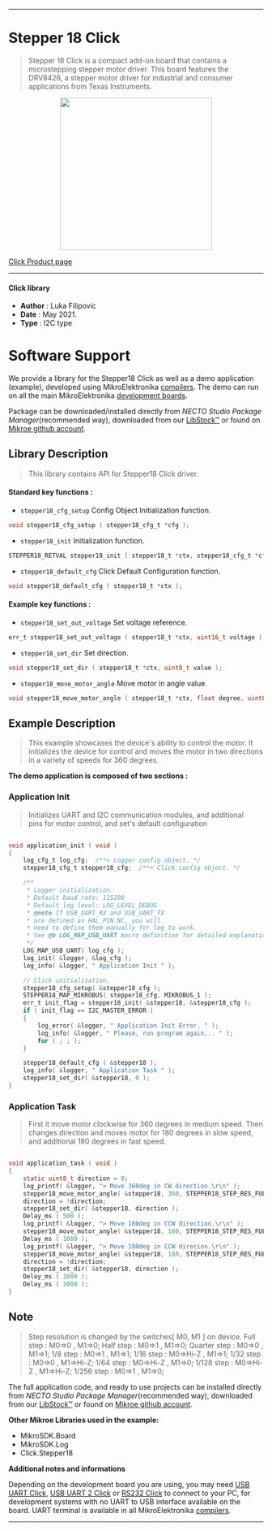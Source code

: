 
---
# Stepper 18 Click

> Stepper 18 Click is a compact add-on board that contains a microstepping stepper motor driver. This board features the DRV8426, a stepper motor driver for industrial and consumer applications from Texas Instruments.

<p align="center">
  <img src="https://download.mikroe.com/images/click_for_ide/stepper_18_click.png" height=300px>
</p>

[Click Product page](https://www.mikroe.com/stepper-18-click)

---


#### Click library

- **Author**        : Luka Filipovic
- **Date**          : May 2021.
- **Type**          : I2C type


# Software Support

We provide a library for the Stepper18 Click
as well as a demo application (example), developed using MikroElektronika
[compilers](https://www.mikroe.com/necto-studio).
The demo can run on all the main MikroElektronika [development boards](https://www.mikroe.com/development-boards).

Package can be downloaded/installed directly from *NECTO Studio Package Manager*(recommended way), downloaded from our [LibStock&trade;](https://libstock.mikroe.com) or found on [Mikroe github account](https://github.com/MikroElektronika/mikrosdk_click_v2/tree/master/clicks).

## Library Description

> This library contains API for Stepper18 Click driver.

#### Standard key functions :

- `stepper18_cfg_setup` Config Object Initialization function.
```c
void stepper18_cfg_setup ( stepper18_cfg_t *cfg );
```

- `stepper18_init` Initialization function.
```c
STEPPER18_RETVAL stepper18_init ( stepper18_t *ctx, stepper18_cfg_t *cfg );
```

- `stepper18_default_cfg` Click Default Configuration function.
```c
void stepper18_default_cfg ( stepper18_t *ctx );
```

#### Example key functions :

- `stepper18_set_out_voltage` Set voltage reference.
```c
err_t stepper18_set_out_voltage ( stepper18_t *ctx, uint16_t voltage );
```

- `stepper18_set_dir` Set direction.
```c
void stepper18_set_dir ( stepper18_t *ctx, uint8_t value );
```

- `stepper18_move_motor_angle` Move motor in angle value.
```c
void stepper18_move_motor_angle ( stepper18_t *ctx, float degree, uint8_t step_res, uint8_t speed );
```

## Example Description

> This example showcases the device's ability to control the motor.
It initializes the device for control and moves the motor in two 
directions in a variety of speeds for 360 degrees.

**The demo application is composed of two sections :**

### Application Init

> Initializes UART and I2C communication modules, and additional  
pins for motor control, and set's default configuration

```c

void application_init ( void ) 
{
    log_cfg_t log_cfg;  /**< Logger config object. */
    stepper18_cfg_t stepper18_cfg;  /**< Click config object. */

    /** 
     * Logger initialization.
     * Default baud rate: 115200
     * Default log level: LOG_LEVEL_DEBUG
     * @note If USB_UART_RX and USB_UART_TX 
     * are defined as HAL_PIN_NC, you will 
     * need to define them manually for log to work. 
     * See @b LOG_MAP_USB_UART macro definition for detailed explanation.
     */
    LOG_MAP_USB_UART( log_cfg );
    log_init( &logger, &log_cfg );
    log_info( &logger, " Application Init " );

    // Click initialization.
    stepper18_cfg_setup( &stepper18_cfg );
    STEPPER18_MAP_MIKROBUS( stepper18_cfg, MIKROBUS_1 );
    err_t init_flag = stepper18_init( &stepper18, &stepper18_cfg );
    if ( init_flag == I2C_MASTER_ERROR ) 
    {
        log_error( &logger, " Application Init Error. " );
        log_info( &logger, " Please, run program again... " );
        for ( ; ; );
    }

    stepper18_default_cfg ( &stepper18 );
    log_info( &logger, " Application Task " );
    stepper18_set_dir( &stepper18, 0 );
}

```

### Application Task

> First it move motor clockwise for 360 degrees in medium speed. 
Then changes direction and moves motor for 180 degrees in slow speed,
and additional 180 degrees in fast speed.

```c

void application_task ( void ) 
{
    static uint8_t direction = 0;
    log_printf( &logger, "> Move 360deg in CW direction.\r\n" );
    stepper18_move_motor_angle( &stepper18, 360, STEPPER18_STEP_RES_FULL, STEPPER18_SPEED_MEDIUM );
    direction = !direction;
    stepper18_set_dir( &stepper18, direction );
    Delay_ms ( 500 );
    log_printf( &logger, "> Move 180deg in CCW direction.\r\n" );
    stepper18_move_motor_angle( &stepper18, 180, STEPPER18_STEP_RES_FULL, STEPPER18_SPEED_SLOW );
    Delay_ms ( 1000 );
    log_printf( &logger, "> Move 180deg in CCW direcion.\r\n" );
    stepper18_move_motor_angle( &stepper18, 180, STEPPER18_STEP_RES_FULL, STEPPER18_SPEED_FAST );
    direction = !direction;
    stepper18_set_dir( &stepper18, direction );
    Delay_ms ( 1000 );
    Delay_ms ( 1000 );
}

```

## Note

> Step resolution is changed by the switches[ M0, M1 ] on device.
Full step    :   M0=>0 ,     M1=>0;
Half step    :   M0=>1 ,     M1=>0;
Quarter step :   M0=>0 ,     M1=>1;
1/8 step     :   M0=>1 ,     M1=>1;
1/16 step    :   M0=>Hi-Z ,  M1=>1;
1/32 step    :   M0=>0 ,     M1=>Hi-Z;
1/64 step    :   M0=>Hi-Z ,  M1=>0;
1/128 step   :   M0=>Hi-Z ,  M1=>Hi-Z;
1/256 step   :   M0=>1 ,     M1=>0;

The full application code, and ready to use projects can be installed directly from *NECTO Studio Package Manager*(recommended way), downloaded from our [LibStock&trade;](https://libstock.mikroe.com) or found on [Mikroe github account](https://github.com/MikroElektronika/mikrosdk_click_v2/tree/master/clicks).

**Other Mikroe Libraries used in the example:**

- MikroSDK.Board
- MikroSDK.Log
- Click.Stepper18

**Additional notes and informations**

Depending on the development board you are using, you may need
[USB UART Click](https://www.mikroe.com/usb-uart-click),
[USB UART 2 Click](https://www.mikroe.com/usb-uart-2-click) or
[RS232 Click](https://www.mikroe.com/rs232-click) to connect to your PC, for
development systems with no UART to USB interface available on the board. UART
terminal is available in all MikroElektronika
[compilers](https://shop.mikroe.com/compilers).

---
